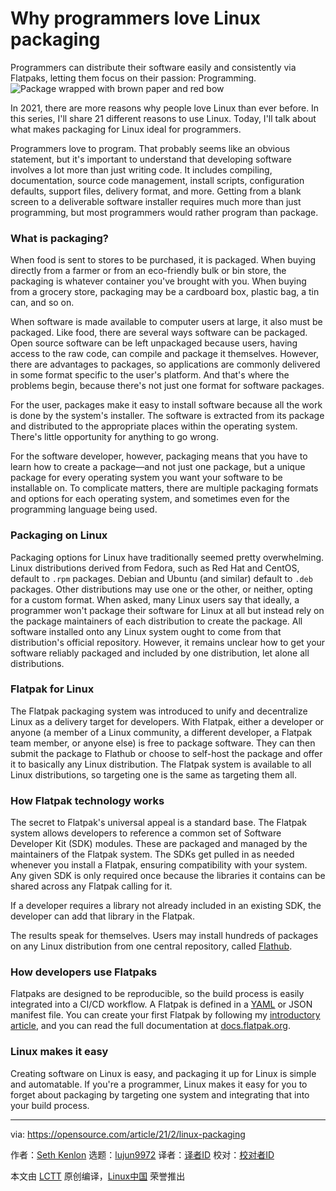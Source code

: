 [#]: collector: (lujun9972)
[#]: translator: (Tracygcz)
[#]: reviewer: ( )
[#]: publisher: ( )
[#]: url: ( )
[#]: subject: (Why programmers love Linux packaging)
[#]: via: (https://opensource.com/article/21/2/linux-packaging)
[#]: author: (Seth Kenlon https://opensource.com/users/seth)

Why programmers love Linux packaging
======
Programmers can distribute their software easily and consistently via
Flatpaks, letting them focus on their passion: Programming.
![Package wrapped with brown paper and red bow][1]

In 2021, there are more reasons why people love Linux than ever before. In this series, I'll share 21 different reasons to use Linux. Today, I'll talk about what makes packaging for Linux ideal for programmers.

Programmers love to program. That probably seems like an obvious statement, but it's important to understand that developing software involves a lot more than just writing code. It includes compiling, documentation, source code management, install scripts, configuration defaults, support files, delivery format, and more. Getting from a blank screen to a deliverable software installer requires much more than just programming, but most programmers would rather program than package.

### What is packaging?

When food is sent to stores to be purchased, it is packaged. When buying directly from a farmer or from an eco-friendly bulk or bin store, the packaging is whatever container you've brought with you. When buying from a grocery store, packaging may be a cardboard box, plastic bag, a tin can, and so on.

When software is made available to computer users at large, it also must be packaged. Like food, there are several ways software can be packaged. Open source software can be left unpackaged because users, having access to the raw code, can compile and package it themselves. However, there are advantages to packages, so applications are commonly delivered in some format specific to the user's platform. And that's where the problems begin, because there's not just one format for software packages.

For the user, packages make it easy to install software because all the work is done by the system's installer. The software is extracted from its package and distributed to the appropriate places within the operating system. There's little opportunity for anything to go wrong.

For the software developer, however, packaging means that you have to learn how to create a package—and not just one package, but a unique package for every operating system you want your software to be installable on. To complicate matters, there are multiple packaging formats and options for each operating system, and sometimes even for the programming language being used.

### Packaging on Linux

Packaging options for Linux have traditionally seemed pretty overwhelming. Linux distributions derived from Fedora, such as Red Hat and CentOS, default to `.rpm` packages. Debian and Ubuntu (and similar) default to `.deb` packages. Other distributions may use one or the other, or neither, opting for a custom format. When asked, many Linux users say that ideally, a programmer won't package their software for Linux at all but instead rely on the package maintainers of each distribution to create the package. All software installed onto any Linux system ought to come from that distribution's official repository. However, it remains unclear how to get your software reliably packaged and included by one distribution, let alone all distributions.

### Flatpak for Linux

The Flatpak packaging system was introduced to unify and decentralize Linux as a delivery target for developers. With Flatpak, either a developer or anyone (a member of a Linux community, a different developer, a Flatpak team member, or anyone else) is free to package software. They can then submit the package to Flathub or choose to self-host the package and offer it to basically any Linux distribution. The Flatpak system is available to all Linux distributions, so targeting one is the same as targeting them all.

### How Flatpak technology works

The secret to Flatpak's universal appeal is a standard base. The Flatpak system allows developers to reference a common set of Software Developer Kit (SDK) modules. These are packaged and managed by the maintainers of the Flatpak system. The SDKs get pulled in as needed whenever you install a Flatpak, ensuring compatibility with your system. Any given SDK is only required once because the libraries it contains can be shared across any Flatpak calling for it.

If a developer requires a library not already included in an existing SDK, the developer can add that library in the Flatpak.

The results speak for themselves. Users may install hundreds of packages on any Linux distribution from one central repository, called [Flathub][2].

### How developers use Flatpaks

Flatpaks are designed to be reproducible, so the build process is easily integrated into a CI/CD workflow. A Flatpak is defined in a [YAML][3] or JSON manifest file. You can create your first Flatpak by following my [introductory article][4], and you can read the full documentation at [docs.flatpak.org][5].

### Linux makes it easy

Creating software on Linux is easy, and packaging it up for Linux is simple and automatable. If you're a programmer, Linux makes it easy for you to forget about packaging by targeting one system and integrating that into your build process.

--------------------------------------------------------------------------------

via: https://opensource.com/article/21/2/linux-packaging

作者：[Seth Kenlon][a]
选题：[lujun9972][b]
译者：[译者ID](https://github.com/译者ID)
校对：[校对者ID](https://github.com/校对者ID)

本文由 [LCTT](https://github.com/LCTT/TranslateProject) 原创编译，[Linux中国](https://linux.cn/) 荣誉推出

[a]: https://opensource.com/users/seth
[b]: https://github.com/lujun9972
[1]: https://opensource.com/sites/default/files/styles/image-full-size/public/lead-images/brown-package-red-bow.jpg?itok=oxZYQzH- (Package wrapped with brown paper and red bow)
[2]: https://flatpak.org/setup/
[3]: https://www.redhat.com/sysadmin/yaml-beginners
[4]: https://opensource.com/article/19/10/how-build-flatpak-packaging
[5]: https://docs.flatpak.org/en/latest/index.html
